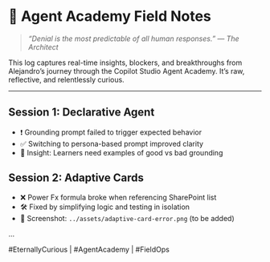# 🧠 Agent Academy Field Notes

> _“Denial is the most predictable of all human responses.” — The Architect_

This log captures real-time insights, blockers, and breakthroughs from Alejandro’s journey through the Copilot Studio Agent Academy. It’s raw, reflective, and relentlessly curious.

---

## Session 1: Declarative Agent
- ❗ Grounding prompt failed to trigger expected behavior
- ✅ Switching to persona-based prompt improved clarity
- 🧠 Insight: Learners need examples of good vs bad grounding

## Session 2: Adaptive Cards
- ❌ Power Fx formula broke when referencing SharePoint list
- 🛠️ Fixed by simplifying logic and testing in isolation
- 📎 Screenshot: `../assets/adaptive-card-error.png` (to be added)

...

#EternallyCurious | #AgentAcademy | #FieldOps
